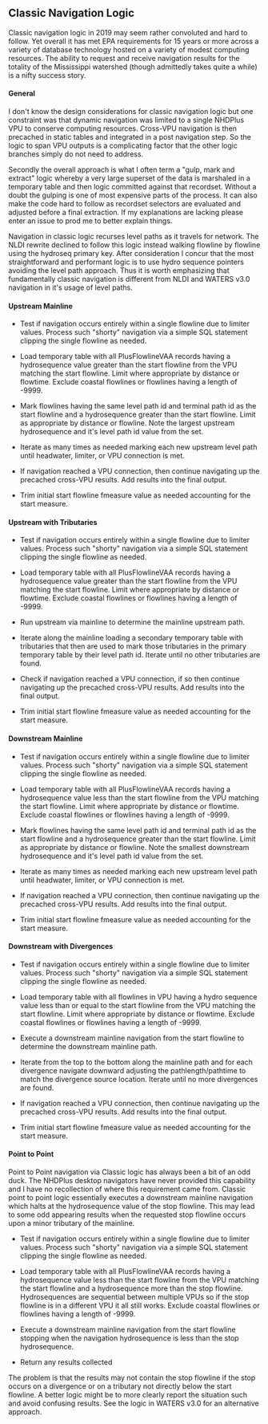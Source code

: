 ## Classic Navigation Logic

Classic navigation logic in 2019 may seem rather convoluted and hard to follow.  Yet overall it has met EPA requirements for 15 years or more across a variety of database technology hosted on a variety of modest computing resources.  The ability to request and receive navigation results for the totality of the Mississippi watershed (though admittedly takes quite a while) is a nifty success story.  

#### General

I don't know the design considerations for classic navigation logic but one constraint was that dynamic navigation was limited to a single NHDPlus VPU to conserve computing resources.  Cross-VPU navigation is then precached in static tables and integrated in a post navigation step.  So the logic to span VPU outputs is a complicating factor that the other logic branches simply do not need to address.

Secondly the overall approach is what I often term a "gulp, mark and extract" logic whereby a very large superset of the data is marshaled in a temporary table and then logic committed against that recordset.  Without a doubt the gulping is one of most expensive parts of the process.  It can also make the code hard to follow as recordset selectors are evaluated and adjusted before a final extraction.  If my explanations are lacking please enter an issue to prod me to better explain things.

Navigation in classic logic recurses level paths as it travels for network.  The NLDI rewrite declined to follow this logic instead walking flowline by flowline using the hydroseq primary key.  After consideration I concur that the most straightforward and performant logic is to use hydro sequence pointers avoiding the level path approach.  Thus it is worth emphasizing that fundamentally classic navigation is different from NLDI and WATERS v3.0 navigation in it's usage of level paths.

#### Upstream Mainline

* Test if navigation occurs entirely within a single flowline due to limiter values.  Process such "shorty" navigation via a simple SQL statement clipping the single flowline as needed.

* Load temporary table with all PlusFlowlineVAA records having a hydrosequence value greater than the start flowline from the VPU matching the start flowline.  Limit where appropriate by distance or flowtime.  Exclude coastal flowlines or flowlines having a length of -9999.

* Mark flowlines having the same level path id and terminal path id as the start flowline and a hydrosequence greater than the start flowline.  Limit as appropriate by distance or flowline.  Note the largest upstream hydrosequence and it's level path id value from the set.

* Iterate as many times as needed marking each new upstream level path until headwater, limiter, or VPU connection is met.

* If navigation reached a VPU connection, then continue navigating up the precached cross-VPU results.  Add results into the final output.

* Trim initial start flowline fmeasure value as needed accounting for the start measure. 

#### Upstream with Tributaries

* Test if navigation occurs entirely within a single flowline due to limiter values.  Process such "shorty" navigation via a simple SQL statement clipping the single flowline as needed.

* Load temporary table with all PlusFlowlineVAA records having a hydrosequence value greater than the start flowline from the VPU matching the start flowline.  Limit where appropriate by distance or flowtime.  Exclude coastal flowlines or flowlines having a length of -9999.

* Run upstream via mainline to determine the mainline upstream path.

* Iterate along the mainline loading a secondary temporary table with tributaries that then are used to mark those tributaries in the primary temporary table by their level path id.  Iterate until no other tributaries are found.  

* Check if navigation reached a VPU connection, if so then continue navigating up the precached cross-VPU results.  Add results into the final output.

* Trim initial start flowline fmeasure value as needed accounting for the start measure. 

#### Downstream Mainline

* Test if navigation occurs entirely within a single flowline due to limiter values.  Process such "shorty" navigation via a simple SQL statement clipping the single flowline as needed.

* Load temporary table with all PlusFlowlineVAA records having a hydrosequence value less than the start flowline from the VPU matching the start flowline.  Limit where appropriate by distance or flowtime.  Exclude coastal flowlines or flowlines having a length of -9999.

* Mark flowlines having the same level path id and terminal path id as the start flowline and a hydrosequence greater than the start flowline.  Limit as appropriate by distance or flowline.  Note the smallest downstream hydrosequence and it's level path id value from the set.

* Iterate as many times as needed marking each new upstream level path until headwater, limiter, or VPU connection is met.

* If navigation reached a VPU connection, then continue navigating up the precached cross-VPU results.  Add results into the final output.

* Trim initial start flowline fmeasure value as needed accounting for the start measure. 

#### Downstream with Divergences

* Test if navigation occurs entirely within a single flowline due to limiter values.  Process such "shorty" navigation via a simple SQL statement clipping the single flowline as needed.

* Load temporary table with all flowlines in VPU having a hydro sequence value less than or equal to the start flowline from the VPU matching the start flowline.  Limit where appropriate by distance or flowtime.  Exclude coastal flowlines or flowlines having a length of -9999.

* Execute a downstream mainline navigation from the start flowline to determine the downstream mainline path.

* Iterate from the top to the bottom along the mainline path and for each divergence navigate downward adjusting the pathlength/pathtime to match the divergence source location.  Iterate until no more divergences are found.

* If navigation reached a VPU connection, then continue navigating up the precached cross-VPU results.  Add results into the final output.

* Trim initial start flowline fmeasure value as needed accounting for the start measure. 

#### Point to Point

Point to Point navigation via Classic logic has always been a bit of an odd duck.  The NHDPlus desktop navigators have never provided this capability and I have no recollection of where this requirement came from.  Classic point to point logic essentially executes a downstream mainline navigation which halts at the hydrosequence value of the stop flowline.  This may lead to some odd appearing results when the requested stop flowline occurs upon a minor tributary of the mainline.  

* Test if navigation occurs entirely within a single flowline due to limiter values.  Process such "shorty" navigation via a simple SQL statement clipping the single flowline as needed.

* Load temporary table with all PlusFlowlineVAA records having a hydrosequence value less than the start flowline from the VPU matching the start flowline and a hydrosequence more than the stop flowline.  Hydrosequences are sequential between multiple VPUs so if the stop flowline is in a different VPU it all still works.  Exclude coastal flowlines or flowlines having a length of -9999.

* Execute a downstream mainline navigation from the start flowline stopping when the navigation hydrosequence is less than the stop hydrosequence.

* Return any results collected

The problem is that the results may not contain the stop flowline if the stop occurs on a divergence or on a tributary not directly below the start flowline.  A better logic might be to more clearly report the situation such and avoid confusing results.  See the logic in WATERS v3.0 for an alternative approach. 

